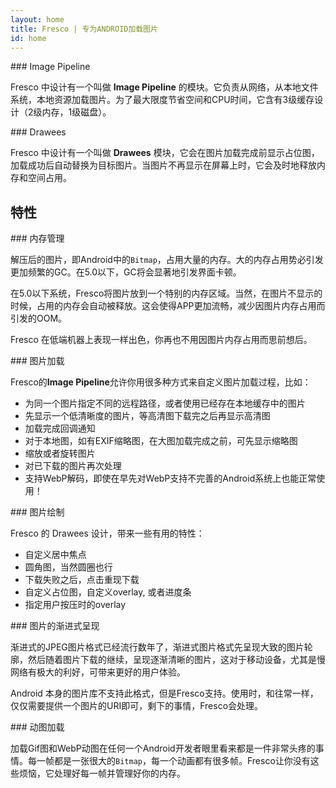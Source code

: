 ```yaml
---
layout: home
title: Fresco | 专为ANDROID加载图片
id: home
---
```


<div class="gridBlock">
<div class="featureBlock twoByGridBlock" markdown="1">
### Image Pipeline

Fresco 中设计有一个叫做 **Image Pipeline** 的模块。它负责从网络，从本地文件系统，本地资源加载图片。为了最大限度节省空间和CPU时间，它含有3级缓存设计（2级内存，1级磁盘）。

</div>
<div class="featureBlock twoByGridBlock" markdown="1">
### Drawees

Fresco 中设计有一个叫做 **Drawees** 模块，它会在图片加载完成前显示占位图，加载成功后自动替换为目标图片。当图片不再显示在屏幕上时，它会及时地释放内存和空间占用。

</div>
</div>

## 特性

<div class="gridBlock">
<div class="featureBlock twoByGridBlock" markdown="1">
### 内存管理

解压后的图片，即Android中的`Bitmap`，占用大量的内存。大的内存占用势必引发更加频繁的GC。在5.0以下，GC将会显著地引发界面卡顿。

在5.0以下系统，Fresco将图片放到一个特别的内存区域。当然，在图片不显示的时候，占用的内存会自动被释放。这会使得APP更加流畅，减少因图片内存占用而引发的OOM。

Fresco 在低端机器上表现一样出色，你再也不用因图片内存占用而思前想后。

</div>
<div class="featureBlock twoByGridBlock" markdown="1">
### 图片加载

Fresco的**Image Pipeline**允许你用很多种方式来自定义图片加载过程，比如：

* 为同一个图片指定不同的远程路径，或者使用已经存在本地缓存中的图片
* 先显示一个低清晰度的图片，等高清图下载完之后再显示高清图
* 加载完成回调通知
* 对于本地图，如有EXIF缩略图，在大图加载完成之前，可先显示缩略图
* 缩放或者旋转图片
* 对已下载的图片再次处理
* 支持WebP解码，即使在早先对WebP支持不完善的Android系统上也能正常使用！ 

</div>
<div class="featureBlock twoByGridBlock" markdown="1">
### 图片绘制

Fresco 的 Drawees 设计，带来一些有用的特性：

* 自定义居中焦点
* 圆角图，当然圆圈也行
* 下载失败之后，点击重现下载
* 自定义占位图，自定义overlay, 或者进度条
* 指定用户按压时的overlay

</div>
<div class="featureBlock twoByGridBlock" markdown="1">
### 图片的渐进式呈现

渐进式的JPEG图片格式已经流行数年了，渐进式图片格式先呈现大致的图片轮廓，然后随着图片下载的继续，呈现逐渐清晰的图片，这对于移动设备，尤其是慢网络有极大的利好，可带来更好的用户体验。

Android 本身的图片库不支持此格式，但是Fresco支持。使用时，和往常一样，仅仅需要提供一个图片的URI即可，剩下的事情，Fresco会处理。

</div>
<div class="featureBlock twoByGridBlock" markdown="1">
### 动图加载

加载Gif图和WebP动图在任何一个Android开发者眼里看来都是一件非常头疼的事情。每一帧都是一张很大的`Bitmap`，每一个动画都有很多帧。Fresco让你没有这些烦恼，它处理好每一帧并管理好你的内存。
</div>
</div>





